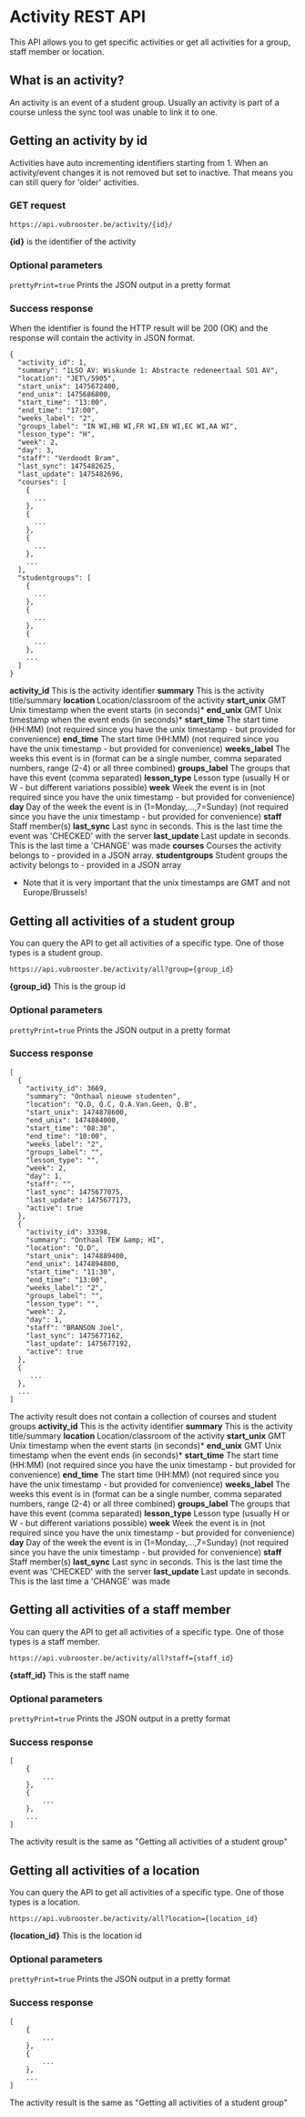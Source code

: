 # Activity REST API
This API allows you to get specific activities or get all activities for a group, staff member or location.

## What is an activity?
An activity is an event of a student group. Usually an activity is part of a course unless the sync tool was
unable to link it to one.

## Getting an activity by id
Activities have auto incrementing identifiers starting from 1. When an activity/event changes it is not removed but
set to inactive. That means you can still query for 'older' activities.

### GET request
`https://api.vubrooster.be/activity/{id}/`

**{id}** is the identifier of the activity

### Optional parameters
`prettyPrint=true` Prints the JSON output in a pretty format

### Success response
When the identifier is found the HTTP result will be 200 (OK) and the response
will contain the activity in JSON format.

```
{
  "activity_id": 1,
  "summary": "1LSO AV: Wiskunde 1: Abstracte redeneertaal SO1 AV",
  "location": "JET\/5905",
  "start_unix": 1475672400,
  "end_unix": 1475686800,
  "start_time": "13:00",
  "end_time": "17:00",
  "weeks_label": "2",
  "groups_label": "IN WI,HB WI,FR WI,EN WI,EC WI,AA WI",
  "lesson_type": "H",
  "week": 2,
  "day": 3,
  "staff": "Verdoodt Bram",
  "last_sync": 1475482625,
  "last_update": 1475482696,
  "courses": [
    {
      ...
    },
    {
      ...
    },
    {
      ...
    },
    ...
  ],
  "studentgroups": [
    {
      ...
    },
    {
      ...
    },
    {
      ...
    },
    ...
  ]
}
```

**activity_id** This is the activity identifier
**summary** This is the activity title/summary
**location** Location/classroom of the activity
**start_unix** GMT Unix timestamp when the event starts (in seconds)*
**end_unix** GMT Unix timestamp when the event ends (in seconds)*
**start_time** The start time (HH:MM) (not required since you have the unix timestamp - but provided for convenience)
**end_time** The start time (HH:MM) (not required since you have the unix timestamp - but provided for convenience)
**weeks_label** The weeks this event is in (format can be a single number, comma separated numbers, range (2-4) or all three combined)
**groups_label** The groups that have this event (comma separated)
**lesson_type** Lesson type (usually H or W - but different variations possible)
**week** Week the event is in (not required since you have the unix timestamp - but provided for convenience)
**day** Day of the week the event is in (1=Monday,...,7=Sunday) (not required since you have the unix timestamp - but provided for convenience)
**staff** Staff member(s)
**last_sync** Last sync in seconds. This is the last time the event was 'CHECKED' with the server
**last_update** Last update in seconds. This is the last time a 'CHANGE' was made
**courses** Courses the activity belongs to - provided in a JSON array.
**studentgroups** Student groups the activity belongs to - provided in a JSON array



* Note that it is very important that the unix timestamps are GMT and not Europe/Brussels!

## Getting all activities of a student group
You can query the API to get all activities of a specific type.
One of those types is a student group.

`https://api.vubrooster.be/activity/all?group={group_id}`

**{group_id}** This is the group id

### Optional parameters
`prettyPrint=true` Prints the JSON output in a pretty format

### Success response
```
[
  {
    "activity_id": 3669,
    "summary": "Onthaal nieuwe studenten",
    "location": "Q.D, Q.C, Q.A.Van.Geen, Q.B",
    "start_unix": 1474878600,
    "end_unix": 1474884000,
    "start_time": "08:30",
    "end_time": "10:00",
    "weeks_label": "2",
    "groups_label": "",
    "lesson_type": "",
    "week": 2,
    "day": 1,
    "staff": "",
    "last_sync": 1475677075,
    "last_update": 1475677173,
    "active": true
  },
  {
    "activity_id": 33398,
    "summary": "Onthaal TEW &amp; HI",
    "location": "Q.D",
    "start_unix": 1474889400,
    "end_unix": 1474894800,
    "start_time": "11:30",
    "end_time": "13:00",
    "weeks_label": "2",
    "groups_label": "",
    "lesson_type": "",
    "week": 2,
    "day": 1,
    "staff": "BRANSON Joel",
    "last_sync": 1475677162,
    "last_update": 1475677192,
    "active": true
  },
  {
     ...
  },
  ...
]
```

The activity result does not contain a collection of courses and student groups
**activity_id** This is the activity identifier
**summary** This is the activity title/summary
**location** Location/classroom of the activity
**start_unix** GMT Unix timestamp when the event starts (in seconds)*
**end_unix** GMT Unix timestamp when the event ends (in seconds)*
**start_time** The start time (HH:MM) (not required since you have the unix timestamp - but provided for convenience)
**end_time** The start time (HH:MM) (not required since you have the unix timestamp - but provided for convenience)
**weeks_label** The weeks this event is in (format can be a single number, comma separated numbers, range (2-4) or all three combined)
**groups_label** The groups that have this event (comma separated)
**lesson_type** Lesson type (usually H or W - but different variations possible)
**week** Week the event is in (not required since you have the unix timestamp - but provided for convenience)
**day** Day of the week the event is in (1=Monday,...,7=Sunday) (not required since you have the unix timestamp - but provided for convenience)
**staff** Staff member(s)
**last_sync** Last sync in seconds. This is the last time the event was 'CHECKED' with the server
**last_update** Last update in seconds. This is the last time a 'CHANGE' was made

## Getting all activities of a staff member
You can query the API to get all activities of a specific type.
One of those types is a staff member.

`https://api.vubrooster.be/activity/all?staff={staff_id}`

**{staff_id}** This is the staff name

### Optional parameters
`prettyPrint=true` Prints the JSON output in a pretty format

### Success response
```
[
    {
        ...
    },
    {
        ...
    },
    ...
]
```

The activity result is the same as "Getting all activities of a student group"

## Getting all activities of a location
You can query the API to get all activities of a specific type.
One of those types is a location.

`https://api.vubrooster.be/activity/all?location={location_id}`

**{location_id}** This is the location id

### Optional parameters
`prettyPrint=true` Prints the JSON output in a pretty format

### Success response
```
[
    {
        ...
    },
    {
        ...
    },
    ...
]
```

The activity result is the same as "Getting all activities of a student group"